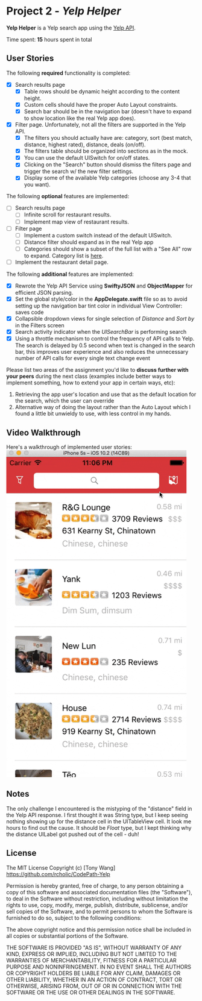 # Project 2 - *Yelp Helper*

**Yelp Helper** is a Yelp search app using the [Yelp API](http://www.yelp.com/developers/documentation/v2/search_api).

Time spent: **15** hours spent in total

## User Stories

The following **required** functionality is completed:

- [x] Search results page
   - [x] Table rows should be dynamic height according to the content height.
   - [x] Custom cells should have the proper Auto Layout constraints.
   - [x] Search bar should be in the navigation bar (doesn't have to expand to show location like the real Yelp app does).
- [x] Filter page. Unfortunately, not all the filters are supported in the Yelp API.
   - [x] The filters you should actually have are: category, sort (best match, distance, highest rated), distance, deals (on/off).
   - [x] The filters table should be organized into sections as in the mock.
   - [x] You can use the default UISwitch for on/off states.
   - [x] Clicking on the "Search" button should dismiss the filters page and trigger the search w/ the new filter settings.
   - [x] Display some of the available Yelp categories (choose any 3-4 that you want).

The following **optional** features are implemented:

- [ ] Search results page
   - [ ] Infinite scroll for restaurant results.
   - [ ] Implement map view of restaurant results.
- [ ] Filter page
   - [ ] Implement a custom switch instead of the default UISwitch.
   - [ ] Distance filter should expand as in the real Yelp app
   - [ ] Categories should show a subset of the full list with a "See All" row to expand. Category list is [here](http://www.yelp.com/developers/documentation/category_list).
- [ ] Implement the restaurant detail page.

The following **additional** features are implemented:

- [x] Rewrote the Yelp API Service using **SwiftyJSON** and **ObjectMapper** for efficient JSON parsing.
- [x] Set the global style/color in the **AppDelegate.swift** file so as to avoid setting up the navigation bar tint color in individual View Controller: saves code
- [x] Collapsible dropdown views for single selection of *Distance* and *Sort by* in the Filters screen
- [x] Search activity indicator when the *UISearchBar* is performing search
- [x] Using a throttle mechanism to control the frequency of API calls to Yelp. The search is delayed by 0.5 second when text is changed in the search bar, this improves user experience and also reduces the unnecessary number of API calls for every single text change event

Please list two areas of the assignment you'd like to **discuss further with your peers** during the next class (examples include better ways to implement something, how to extend your app in certain ways, etc):

1. Retrieving the app user's location and use that as the default location for the search, which the user can override
2. Alternative way of doing the layout rather than the Auto Layout which I found a little bit unwieldy to use, with less control in my hands.

## Video Walkthrough

Here's a walkthrough of implemented user stories:
![](./screencast/screen1.gif)


## Notes

The only challenge I encountered is the mistyping of the "distance" field in the Yelp API response. I first thought it was String type, but I keep seeing nothing showing up for the distance cell in the UITableView cell. It look me hours to find out the cause. It should be *Float* type, but I kept thinking why the distance UILabel got pushed out of the cell - duh!

## License

The MIT License
Copyright (c) [Tony Wang] https://github.com/rcholic/CodePath-Yelp

Permission is hereby granted, free of charge, to any person obtaining a copy
of this software and associated documentation files (the "Software"), to deal
in the Software without restriction, including without limitation the rights
to use, copy, modify, merge, publish, distribute, sublicense, and/or sell
copies of the Software, and to permit persons to whom the Software is
furnished to do so, subject to the following conditions:

The above copyright notice and this permission notice shall be included in
all copies or substantial portions of the Software.

THE SOFTWARE IS PROVIDED "AS IS", WITHOUT WARRANTY OF ANY KIND, EXPRESS OR
IMPLIED, INCLUDING BUT NOT LIMITED TO THE WARRANTIES OF MERCHANTABILITY,
FITNESS FOR A PARTICULAR PURPOSE AND NONINFRINGEMENT. IN NO EVENT SHALL THE
AUTHORS OR COPYRIGHT HOLDERS BE LIABLE FOR ANY CLAIM, DAMAGES OR OTHER
LIABILITY, WHETHER IN AN ACTION OF CONTRACT, TORT OR OTHERWISE, ARISING FROM,
OUT OF OR IN CONNECTION WITH THE SOFTWARE OR THE USE OR OTHER DEALINGS IN
THE SOFTWARE.
